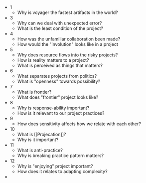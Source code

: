 - 1
	- Why is voyager the fastest artifacts in the world?
- 3
	- Why can we deal with unexpected error?
	- What is the least condition of the project?
- 4
	- How was the unfamiliar collaboration been made?
	- How would the "involution" looks like in a project
- 5
	- Why does resource flows into the risky projects?
	- How is reality matters to a project?
	- What is perceived as things that matters?
- 6
	- What separates projects from politics?
	- What is "openness" towards possibility?
- 7
	- What is frontier?
	- What does "frontier" project looks like?
- 8
	- Why is response-ability important?
	- How is it relevant to our project practices?
- 9
	- How does sensitivity affects how we relate with each other?
- 10
	- What is [[Projecation]]?
	- Why is it important?
- 11
	- What is anti-practice?
	- Why is breaking practice pattern matters?
- 12
	- Why is "enjoying" project important?
	- How does it relates to adapting complexity?
- 
